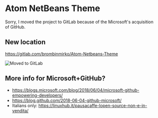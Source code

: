 # Atom NetBeans Theme

Sorry, I moved the project to GitLab because of the Microsoft's acquisition of GitHub.

## New location
https://gitlab.com/brombinmirko/Atom-Netbeans-Theme

![Moved to GitLab](https://i.imgur.com/wGgvnPq.png)

## More info for Microsoft+GitHub?
- https://blogs.microsoft.com/blog/2018/06/04/microsoft-github-empowering-developers/
- https://blog.github.com/2018-06-04-github-microsoft/
- Italians only: https://linuxhub.it/pausacaffe-lopen-source-non-e-in-vendita/
